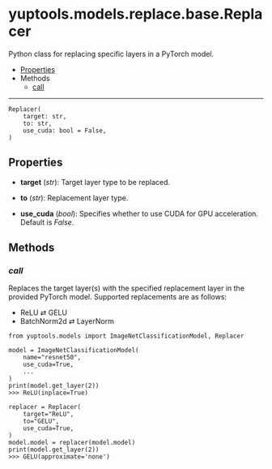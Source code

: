 # yuptools.models.replace.base.Replacer

Python class for replacing specific layers in a PyTorch model.


- [Properties](#properties)
- Methods
  - [call](#call)


---


```
Replacer(
    target: str,
    to: str,
    use_cuda: bool = False,
)
```

## Properties

- **target** (*str*):
Target layer type to be replaced.

- **to** (*str*):
Replacement layer type.

- **use_cuda** (*bool*):
Specifies whether to use CUDA for GPU acceleration.
Default is *False*.


## Methods


### *call*

Replaces the target layer(s) with the specified replacement layer in the provided PyTorch model.
Supported replacements are as follows:
- ReLU ⇄ GELU
- BatchNorm2d ⇄ LayerNorm

```
from yuptools.models import ImageNetClassificationModel, Replacer

model = ImageNetClassificationModel(
    name="resnet50",
    use_cuda=True,
    ...
)
print(model.get_layer(2))
>>> ReLU(inplace=True)

replacer = Replacer(
    target="ReLU",
    to="GELU",
    use_cuda=True,
)
model.model = replacer(model.model)
print(model.get_layer(2))
>>> GELU(approximate='none')
```
